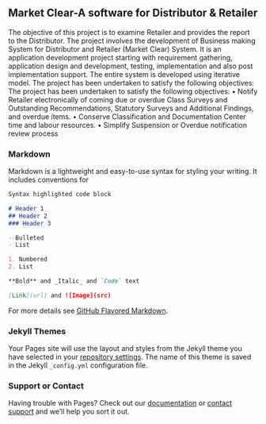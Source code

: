 ##  Market Clear-A software for Distributor & Retailer                   


The objective of this project is to examine Retailer and provides the report to the Distributor.
The project involves the development of Business making System for Distributor and Retailer (Market Clear) System. It is an application development project starting with requirement gathering, application design and development, testing, implementation and also post implementation support. The entire system is developed using iterative model. The project has been undertaken to satisfy the following objectives:
 The project has been undertaken to satisfy the following objectives:
•	Notify Retailer electronically of coming due or overdue Class Surveys and Outstanding Recommendations, Statutory Surveys and Additional Findings, and overdue items.
•	Conserve Classification and Documentation Center time and labour resources. 
•	Simplify Suspension or Overdue notification review process 


### Markdown

Markdown is a lightweight and easy-to-use syntax for styling your writing. It includes conventions for

```markdown
Syntax highlighted code block

# Header 1
## Header 2
### Header 3

- Bulleted
- List

1. Numbered
2. List

**Bold** and _Italic_ and `Code` text

[Link](url) and ![Image](src)
```

For more details see [GitHub Flavored Markdown](https://guides.github.com/features/mastering-markdown/).

### Jekyll Themes

Your Pages site will use the layout and styles from the Jekyll theme you have selected in your [repository settings](https://github.com/meghnadsaha/Distributor-Retailer-Application-/settings). The name of this theme is saved in the Jekyll `_config.yml` configuration file.

### Support or Contact

Having trouble with Pages? Check out our [documentation](https://help.github.com/categories/github-pages-basics/) or [contact support](https://github.com/contact) and we’ll help you sort it out.
